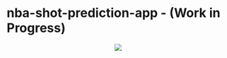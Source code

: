# nba-shot-prediction-app - (Work in Progress)
<div align="center">
<img src=https://raw.githubusercontent.com/GrejSegura/nba-shots-streamlit-app/master/img/banner.jpg>
</div>
